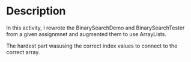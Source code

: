# Description

In this activity, I rewrote the BinarySearchDemo and BinarySearchTester from a given assignmnet and augmented them to use ArrayLists.

The hardest part wasusing the correct index values to connect to the correct array.
